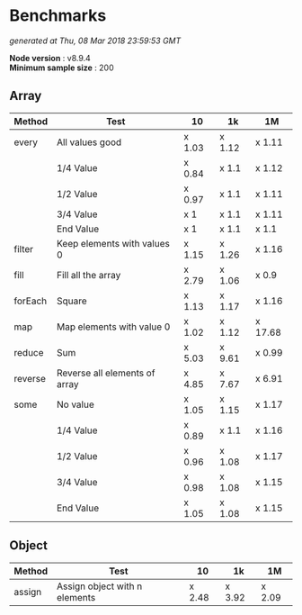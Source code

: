 # Benchmarks
_generated at Thu, 08 Mar 2018 23:59:53 GMT_

**Node version** : v8.9.4  
**Minimum sample size** : 200  
## Array

| Method | Test | 10 | 1k | 1M |
| --- |--- |--- |--- |--- |
|  every| All values good| x 1.03| x 1.12| x 1.11
|  | 1/4 Value| x 0.84| x 1.1| x 1.12
|  | 1/2 Value| x 0.97| x 1.1| x 1.11
|  | 3/4 Value| x 1| x 1.1| x 1.11
|  | End Value| x 1| x 1.1| x 1.1
|  filter| Keep elements with values 0| x 1.15| x 1.26| x 1.16
|  fill| Fill all the array| x 2.79| x 1.06| x 0.9
|  forEach| Square| x 1.13| x 1.17| x 1.16
|  map| Map elements with value 0| x 1.02| x 1.12| x 17.68
|  reduce| Sum| x 5.03| x 9.61| x 0.99
|  reverse| Reverse all elements of array| x 4.85| x 7.67| x 6.91
|  some| No value| x 1.05| x 1.15| x 1.17
|  | 1/4 Value| x 0.89| x 1.1| x 1.16
|  | 1/2 Value| x 0.96| x 1.08| x 1.17
|  | 3/4 Value| x 0.98| x 1.08| x 1.15
|  | End Value| x 1.05| x 1.08| x 1.15

## Object

| Method | Test | 10 | 1k | 1M |
| --- |--- |--- |--- |--- |
|  assign| Assign object with n elements| x 2.48| x 3.92| x 2.09